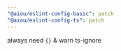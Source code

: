 ```yaml
---
"@aiou/eslint-config-basic": patch
"@aiou/eslint-config-ts": patch
---
```


always need `{}` & warn ts-ignore
